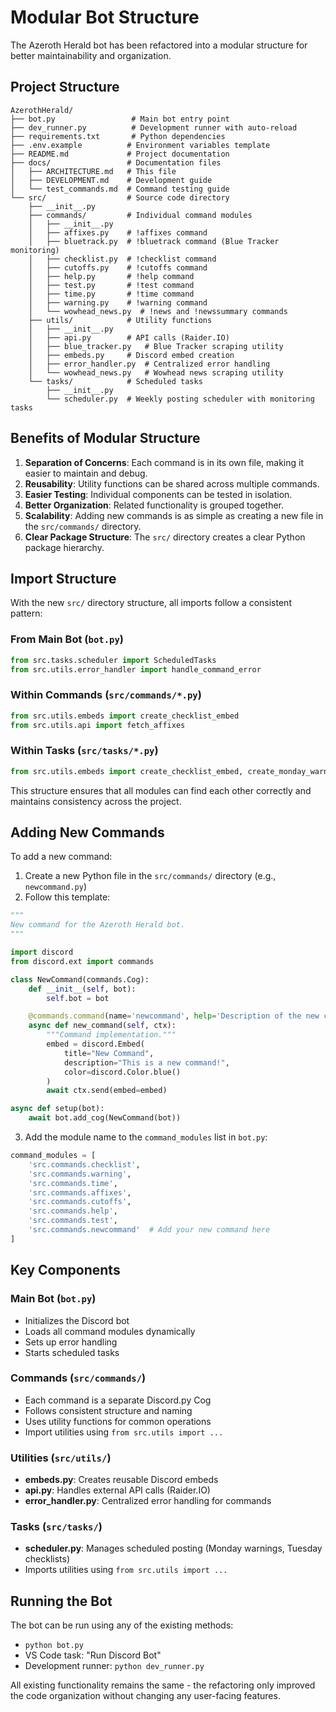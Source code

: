 # Modular Bot Structure

The Azeroth Herald bot has been refactored into a modular structure for better maintainability and organization.

## Project Structure

```
AzerothHerald/
├── bot.py                 # Main bot entry point
├── dev_runner.py          # Development runner with auto-reload
├── requirements.txt       # Python dependencies
├── .env.example          # Environment variables template
├── README.md             # Project documentation
├── docs/                 # Documentation files
│   ├── ARCHITECTURE.md   # This file
│   ├── DEVELOPMENT.md    # Development guide
│   └── test_commands.md  # Command testing guide
└── src/                  # Source code directory
    ├── __init__.py
    ├── commands/         # Individual command modules
    │   ├── __init__.py
    │   ├── affixes.py    # !affixes command
    │   ├── bluetrack.py  # !bluetrack command (Blue Tracker monitoring)
    │   ├── checklist.py  # !checklist command
    │   ├── cutoffs.py    # !cutoffs command
    │   ├── help.py       # !help command
    │   ├── test.py       # !test command
    │   ├── time.py       # !time command
    │   ├── warning.py    # !warning command
    │   └── wowhead_news.py  # !news and !newssummary commands
    ├── utils/            # Utility functions
    │   ├── __init__.py
    │   ├── api.py        # API calls (Raider.IO)
    │   ├── blue_tracker.py   # Blue Tracker scraping utility
    │   ├── embeds.py     # Discord embed creation
    │   ├── error_handler.py  # Centralized error handling
    │   └── wowhead_news.py   # Wowhead news scraping utility
    └── tasks/            # Scheduled tasks
        ├── __init__.py
        └── scheduler.py  # Weekly posting scheduler with monitoring tasks
```

## Benefits of Modular Structure

1. **Separation of Concerns**: Each command is in its own file, making it easier to maintain and debug.
2. **Reusability**: Utility functions can be shared across multiple commands.
3. **Easier Testing**: Individual components can be tested in isolation.
4. **Better Organization**: Related functionality is grouped together.
5. **Scalability**: Adding new commands is as simple as creating a new file in the `src/commands/` directory.
6. **Clear Package Structure**: The `src/` directory creates a clear Python package hierarchy.

## Import Structure

With the new `src/` directory structure, all imports follow a consistent pattern:

### From Main Bot (`bot.py`)
```python
from src.tasks.scheduler import ScheduledTasks
from src.utils.error_handler import handle_command_error
```

### Within Commands (`src/commands/*.py`)
```python
from src.utils.embeds import create_checklist_embed
from src.utils.api import fetch_affixes
```

### Within Tasks (`src/tasks/*.py`)
```python
from src.utils.embeds import create_checklist_embed, create_monday_warning_embed
```

This structure ensures that all modules can find each other correctly and maintains consistency across the project.

## Adding New Commands

To add a new command:

1. Create a new Python file in the `src/commands/` directory (e.g., `newcommand.py`)
2. Follow this template:

```python
"""
New command for the Azeroth Herald bot.
"""

import discord
from discord.ext import commands

class NewCommand(commands.Cog):
    def __init__(self, bot):
        self.bot = bot

    @commands.command(name='newcommand', help='Description of the new command.')
    async def new_command(self, ctx):
        """Command implementation."""
        embed = discord.Embed(
            title="New Command",
            description="This is a new command!",
            color=discord.Color.blue()
        )
        await ctx.send(embed=embed)

async def setup(bot):
    await bot.add_cog(NewCommand(bot))
```

3. Add the module name to the `command_modules` list in `bot.py`:

```python
command_modules = [
    'src.commands.checklist',
    'src.commands.warning',
    'src.commands.time',
    'src.commands.affixes',
    'src.commands.cutoffs',
    'src.commands.help',
    'src.commands.test',
    'src.commands.newcommand'  # Add your new command here
]
```

## Key Components

### Main Bot (`bot.py`)
- Initializes the Discord bot
- Loads all command modules dynamically
- Sets up error handling
- Starts scheduled tasks

### Commands (`src/commands/`)
- Each command is a separate Discord.py Cog
- Follows consistent structure and naming
- Uses utility functions for common operations
- Import utilities using `from src.utils import ...`

### Utilities (`src/utils/`)
- **embeds.py**: Creates reusable Discord embeds
- **api.py**: Handles external API calls (Raider.IO)
- **error_handler.py**: Centralized error handling for commands

### Tasks (`src/tasks/`)
- **scheduler.py**: Manages scheduled posting (Monday warnings, Tuesday checklists)
- Imports utilities using `from src.utils import ...`

## Running the Bot

The bot can be run using any of the existing methods:
- `python bot.py`
- VS Code task: "Run Discord Bot"
- Development runner: `python dev_runner.py`

All existing functionality remains the same - the refactoring only improved the code organization without changing any user-facing features.
